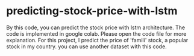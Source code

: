 # predicting-stock-price-with-lstm
By this code, you can predict the stock price with lstm architecture. The code is implemented in google colab. Please open the code file for more explanation. For this project, I predict the price of 'famili' stock, a popular stock in my country. you can use another dataset with this code.
